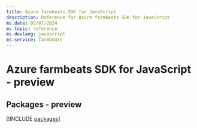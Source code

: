 ```yaml
---
title: Azure farmbeats SDK for JavaScript
description: Reference for Azure farmbeats SDK for JavaScript
ms.date: 02/07/2024
ms.topic: reference
ms.devlang: javascript
ms.service: farmbeats
---
```

# Azure farmbeats SDK for JavaScript - preview
## Packages - preview
[!INCLUDE [packages](farmbeats-index.md)]